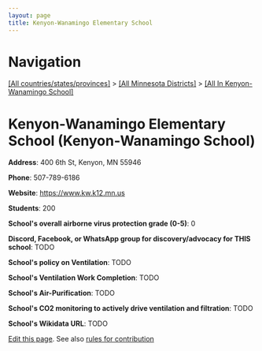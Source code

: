 ```yaml
---
layout: page
title: Kenyon-Wanamingo Elementary School
---
```

# Navigation

[[All countries/states/provinces]](../../..) > [[All Minnesota Districts]](../..) > [[All In Kenyon-Wanamingo School]](..)

# Kenyon-Wanamingo Elementary School (Kenyon-Wanamingo School)

**Address**: 400 6th St, Kenyon, MN 55946

**Phone**: 507-789-6186

**Website**: <https://www.kw.k12.mn.us>

**Students**: 200

**School's overall airborne virus protection grade (0-5)**: 0

**Discord, Facebook, or WhatsApp group for discovery/advocacy for THIS school**: TODO

**School's policy on Ventilation**: TODO

**School's Ventilation Work Completion**: TODO

**School's Air-Purification**: TODO

**School's CO2 monitoring to actively drive ventilation and filtration**: TODO

**School's Wikidata URL**: TODO


[Edit this page](https://github.com/ventilate-schools/MN/edit/main/./Kenyon-Wanamingo_School/Kenyon-Wanamingo_Elementary_School.md). See also [rules for contribution](../../../contribution-rules/)